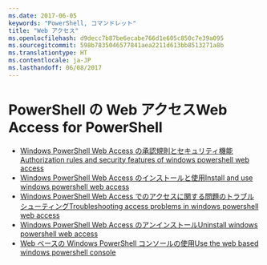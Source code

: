 ```yaml
---
ms.date: 2017-06-05
keywords: "PowerShell, コマンドレット"
title: "Web アクセス"
ms.openlocfilehash: d9decc7b87be6ecabe766d1e605c850c7e39a095
ms.sourcegitcommit: 598b7835046577841aea2211d613bb8513271a8b
ms.translationtype: HT
ms.contentlocale: ja-JP
ms.lasthandoff: 06/08/2017
---
```

#  <a name="web-access-for-powershell"></a><span data-ttu-id="8eac8-103">PowerShell の Web アクセス</span><span class="sxs-lookup"><span data-stu-id="8eac8-103">Web Access for PowerShell</span></span>

-  [<span data-ttu-id="8eac8-104">Windows PowerShell Web Access の承認規則とセキュリティ機能</span><span class="sxs-lookup"><span data-stu-id="8eac8-104">Authorization rules and security features of windows powershell web access</span></span>](web-access/authorization-rules-and-security-features-of-windows-powershell-web-access.md)
-  [<span data-ttu-id="8eac8-105">Windows PowerShell Web Access のインストールと使用</span><span class="sxs-lookup"><span data-stu-id="8eac8-105">Install and use windows powershell web access</span></span>](web-access/install-and-use-windows-powershell-web-access.md)
-  [<span data-ttu-id="8eac8-106">Windows PowerShell Web Access でのアクセスに関する問題のトラブルシューティング</span><span class="sxs-lookup"><span data-stu-id="8eac8-106">Troubleshooting access problems in windows powershell web access</span></span>](web-access/troubleshooting-access-problems-in-windows-powershell-web-access.md)
-  [<span data-ttu-id="8eac8-107">Windows PowerShell Web Access のアンインストール</span><span class="sxs-lookup"><span data-stu-id="8eac8-107">Uninstall windows powershell web access</span></span>](web-access/uninstall-windows-powershell-web-access.md)
-  [<span data-ttu-id="8eac8-108">Web ベースの Windows PowerShell コンソールの使用</span><span class="sxs-lookup"><span data-stu-id="8eac8-108">Use the web based windows powershell console</span></span>](web-access/use-the-web-based-windows-powershell-console.md)

